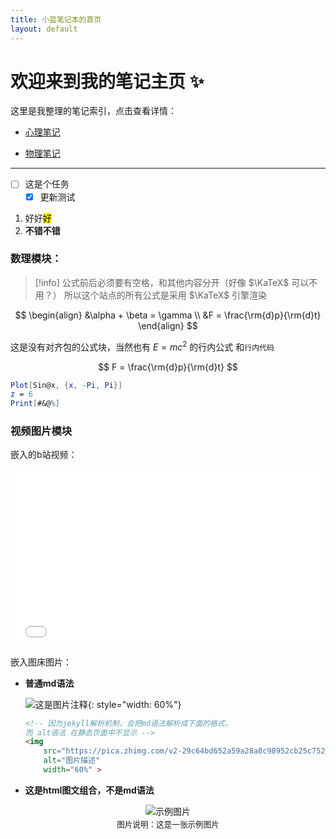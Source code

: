 ```yaml
---
title: 小蓝笔记本的首页
layout: default
---
```



# 欢迎来到我的笔记主页 ✨

这里是我整理的笔记索引，点击查看详情：

- [心理笔记](/MyNote/笔记库/心理笔记)

<ul>
  <li><a href="/MyNote/笔记库/物理笔记">物理笔记</a></li>
</ul>

---

- [ ] 这是个任务
  - [x] 更新测试

1. 好好<mark>好</mark>
  1. **不错不错**


### 数理模块：
> [!info]
> 公式前后必须要有空格，和其他内容分开（好像 $\KaTeX$ 可以不用？）
> 所以这个站点的所有公式是采用 $\KaTeX$ 引擎渲染


$$
\begin{align}
&\alpha + \beta  = \gamma \\
&F = \frac{\rm{d}p}{\rm{d}t}
\end{align}
$$

这是没有对齐包的公式块，当然也有 $E = mc^2$ 的行内公式 和`行内代码`

$$
F = \frac{\rm{d}p}{\rm{d}t}
$$



```mathematica
Plot[Sin@x, {x, -Pi, Pi}]
z = 6
Print[#&@%]
```

### 视频图片模块 

嵌入的b站视频：
<div style="position: relative; padding: 28.1% 45%;">
  <iframe src="//player.bilibili.com/player.html?isOutside=true&aid=228086186&bvid=BV1ch411L7aL&cid=1111035512&p=1&autoplay=0" frameborder="no" scrolling="no" allowfullscreen="true" sandbox="allow-top-navigation allow-same-origin allow-forms allow-scripts" style="position: absolute; width: 100%; height: 100%; left: 0; top: 0;">
  </iframe>
</div>



嵌入图床图片：

- **普通md语法**
  
  ![这是图片注释](https://pica.zhimg.com/v2-29c64bd652a59a28a8c98952cb25c752_r.jpg){: style="width: 60%"}

  ```html
  <!-- 因为jekyll解析机制，会把md语法解析成下面的格式，
  而 alt语法 在静态页面中不显示 -->
  <img 
      src="https://pica.zhimg.com/v2-29c64bd652a59a28a8c98952cb25c752_r.jpg" 
      alt="图片描述"
      width="60%" >
  ```


- **这是html图文组合，不是md语法**
<figure style="text-align: center; width: 60%; margin: 0 auto;">
  <img src="https://pica.zhimg.com/v2-29c64bd652a59a28a8c98952cb25c752_r.jpg" alt="示例图片">
  <figcaption style="font-size: 0.9em; color: #88; margin-top: 1px;">图片说明：这是一张示例图片</figcaption>
</figure>

